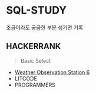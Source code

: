 # SQL-STUDY
조금이라도 궁금한 부분 생기면 기록

## HACKERRANK
> Basic Select
* [Weather Observation Station 6](https://github.com/bettertospeak/SQL-STUDY/blob/main/HACKERRANK/Weather%20Observation%20Station%206.md)
* LITCODE
* PROGRAMMERS
